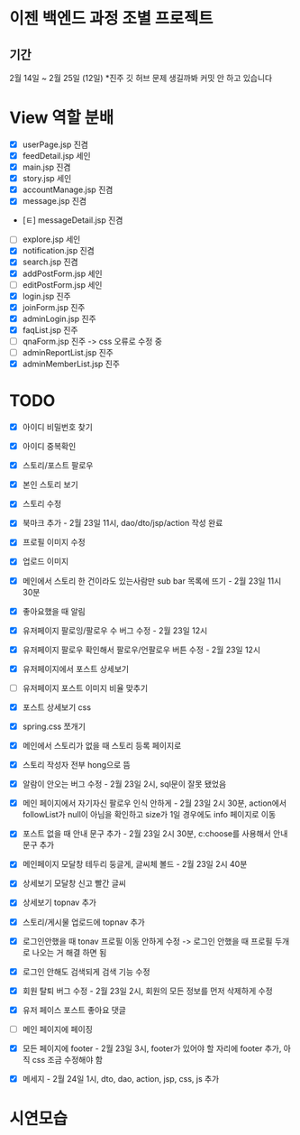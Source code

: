 # 이젠 백엔드 과정 조별 프로젝트
## 기간
2월 14일 ~ 2월 25일 (12일)
*진주 깃 허브 문제 생길까봐 커밋 안 하고 있습니다

# View 역할 분배
- [x] userPage.jsp 진겸
- [x] feedDetail.jsp 세인
- [x] main.jsp 진겸
- [x] story.jsp 세인
- [x] accountManage.jsp 진겸
- [x] message.jsp 진겸
- [ㅌ] messageDetail.jsp 진겸
- [ ] explore.jsp 세인
- [x] notification.jsp 진겸
- [x] search.jsp 진겸
- [x] addPostForm.jsp 세인
- [ ] editPostForm.jsp 세인
- [x] login.jsp 진주
- [x] joinForm.jsp 진주
- [x] adminLogin.jsp 진주
- [x] faqList.jsp 진주
- [ ] qnaForm.jsp 진주 -> css 오류로 수정 중
- [ ] adminReportList.jsp 진주
- [x] adminMemberList.jsp 진주

# TODO
- [x] 아이디 비밀번호 찾기
- [x] 아이디 중복확인
- [x] 스토리/포스트 팔로우
- [x] 본인 스토리 보기
- [x] 스토리 수정
- [x] 북마크 추가 - 2월 23일 11시, dao/dto/jsp/action 작성 완료
- [x] 프로필 이미지 수정
- [x] 업로드 이미지
- [x] 메인에서 스토리 한 건이라도 있는사람만 sub bar 목록에 뜨기 - 2월 23일 11시 30분
- [x] 좋아요했을 때 알림
- [x] 유저페이지 팔로잉/팔로우 수 버그 수정 - 2월 23일 12시
- [x] 유저페이지 팔로우 확인해서 팔로우/언팔로우 버튼 수정 - 2월 23일 12시
- [x] 유저페이지에서 포스트 상세보기
- [ ] 유저페이지 포스트 이미지 비율 맞추기
- [x] 포스트 상세보기 css
- [x] spring.css 쪼개기
- [x] 메인에서 스토리가 없을 때 스토리 등록 페이지로
- [x] 스토리 작성자 전부 hong으로 뜸
- [x] 알람이 안오는 버그 수정 - 2월 23일 2시, sql문이 잘못 됐었음
- [x] 메인 페이지에서 자기자신 팔로우 인식 안하게 - 2월 23일 2시 30분, action에서 followList가 null이 아님을 확인하고 size가 1일 경우에도 info 페이지로 이동
- [x] 포스트 없을 때 안내 문구 추가  - 2월 23일 2시 30분, c:choose를 사용해서 안내문구 추가
- [x] 메인페이지 모달창 테두리 둥글게, 글씨체 볼드 - 2월 23일 2시 40분
- [x] 상세보기 모달창 신고 빨간 글씨
- [x] 상세보기 topnav 추가
- [x] 스토리/게시물 업로드에 topnav 추가
- [x] 로그인안했을 때 tonav 프로필 이동 안하게 수정 -> 로그인 안했을 때 프로필 두개로 나오는 거 해결 하면 됨 
- [x] 로그인 안해도 검색되게 검색 기능 수정
- [x] 회원 탈퇴 버그 수정 - 2월 23일 2시, 회원의 모든 정보를 먼저 삭제하게 수정
- [x] 유저 페이스 포스트 좋아요 댓글
- [ ] 메인 페이지에 페이징
- [x] 모든 페이지에 footer - 2월 23일 3시, footer가 있어야 할 자리에 footer 추가, 아직 css 조금 수정해야 함

- [x] 메세지 - 2월 24일 1시, dto, dao, action, jsp, css, js 추가

# 시연모습
